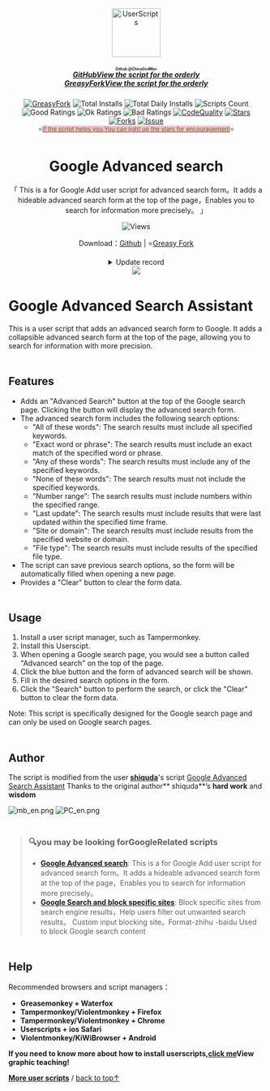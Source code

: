 <!--AUTO_SHIELDS_PLEASE_DONT_DELETE_IT-->
<center><div align="center"><a href="https://github.com/ChinaGodMan" target="_blank">
    <img height="96px" width="96px" src="https://avatars.githubusercontent.com/u/96548841?v=4" alt="UserScripts"></a>
<h5><a href="https://github.com/ChinaGodMan/UserScripts" target="_blank"><ruby>GitHubView the script for the orderly<rt>Github:@ChinaGodMan</rt></ruby></a><br><a href="https://greasyfork.org/zh-CN/scripts?by=1169082&sort=created" target="_blank">GreasyForkView the script for the orderly</a></h5>
<a href="https://greasyfork.org/users/1169082-%E4%BA%BA%E6%B0%91%E7%9A%84%E5%8B%A4%E5%8A%A1%E5%91%98?per_page=200" target="_blank"><img src="https://img.shields.io/static/v1?label=%20&message=GreasyFork&logo=greasyfork&logoColor=white&labelColor=%23670000&color=%23670000&style=for-the-badge" alt="GreasyFork"></a>
<img src="https://img.shields.io/badge/dynamic/json?&label=Total%20number%20of%20installs%20of%20all%20scripts&query=$.totalInstalls&logo=greasyfork&logoColor=white&labelColor=%23670000&color=blue&style=for-the-badge&url=https://github.com/ChinaGodMan/UserScriptsHistory/raw/main/total_installs.json" alt="Total Installs">
<img src="https://img.shields.io/badge/dynamic/json?&label=Number%20of%20all%20script%20installations%20today&query=$.totalDailyInstalls&logo=greasyfork&logoColor=white&labelColor=%23670000&color=blue&style=for-the-badge&url=https://github.com/ChinaGodMan/UserScriptsHistory/raw/main/total_installs.json" alt="Total Daily Installs">
<img src="https://img.shields.io/badge/dynamic/json?&label=Number%20of%20scripts&query=$.numScripts&logo=greasyfork&logoColor=white&labelColor=%23670000&color=blue&style=for-the-badge&url=https://github.com/ChinaGodMan/UserScriptsHistory/raw/main/total_installs.json" alt="Scripts Count"><br>
<img src="https://img.shields.io/badge/dynamic/json?&label=All%20positive%20reviews&query=$.totalGoodRatings&logo=greasyfork&logoColor=white&labelColor=%23670000&color=4CAF50&style=for-the-badge&url=https://github.com/ChinaGodMan/UserScriptsHistory/raw/main/total_installs.json" alt="Good Ratings">
<img src="https://img.shields.io/badge/dynamic/json?&label=All%20general&query=$.totalOkRatings&logo=greasyfork&logoColor=white&labelColor=%23670000&color=FF9800&style=for-the-badge&url=https://github.com/ChinaGodMan/UserScriptsHistory/raw/main/total_installs.json" alt="Ok Ratings">
<img src="https://img.shields.io/badge/dynamic/json?label=All%20negative%20reviews&query=$.totalBadRatings&logo=greasyfork&logoColor=white&labelColor=%23670000&color=F44336&style=for-the-badge&url=https://github.com/ChinaGodMan/UserScriptsHistory/raw/main/total_installs.json" alt="Bad Ratings">
<a href="https://www.codefactor.io/repository/github/ChinaGodMan/UserScripts" target="_blank"><img src="https://img.shields.io/codefactor/grade/github/chinagodman/UserScripts?label=Code quality&logo=codefactor&logoColor=white&labelColor=464646&color=b5fc7b&style=for-the-badge" alt="CodeQuality"></a>
<a href="https://github.com/ChinaGodMan/UserScripts" target="_blank"><img src="https://img.shields.io/github/stars/ChinaGodMan/UserScripts?label=star&logo=github&logoColor=white&labelColor=black&color=FF69B4&style=for-the-badge" alt="Stars"></a>
<a href="https://github.com/ChinaGodMan/UserScripts" target="_blank"><img src="https://img.shields.io/github/forks/ChinaGodMan/UserScripts?label=Fork&logo=github&logoColor=white&labelColor=black&color=grey&style=for-the-badge" alt="Forks"></a>
<a href="https://github.com/ChinaGodMan/UserScripts/issues" target="_blank"><img src="https://img.shields.io/github/issues/ChinaGodMan/UserScripts?label=issues&logo=github&logoColor=white&labelColor=black&style=for-the-badge" alt="Issue"></a>
<center><div align="center"><sub>⭐<a href="https://github.com/ChinaGodMan/UserScripts" target="_blank" style="color: #556B2F; background-color: pink;">If the script helps you,You can light up the stars for encouragement</a>⭐</sub></div></center>
</div></center>
<img height=6px width="100%" src="https://media.chatgptautorefresh.com/images/separators/gradient-aqua.png?latest">
<!--AUTO_SHIELDS_PLEASE_DONT_DELETE_IT-END-->
<center><div align="center">
    <h1>Google Advanced search</h1>
    <p>「 This is a for Google Add user script for advanced search form。It adds a hideable advanced search form at the top of the page，Enables you to search for information more precisely。 」</p>
    <img src="https://views.whatilearened.today/views/github/502652/hmjz100.svg" alt="Views">
    <p>Download：<a href="https://github.com/ChinaGodMan/UserScripts/tree/main/Script details/google-advanced-search">Github</a> | ⭐<a
            href="https://greasyfork.org/zh-CN/scripts/502652">Greasy
            Fork</a></p><details><summary>Update record</summary><h1><strong>🛠️ Google Advanced search Change log</strong></h1>
<h3><strong>📅 2024/8/5 23:18 - Ver 0.1.9.1</strong></h3>
<p><strong>New</strong>: Add script icon</p>
<hr />
<h3><strong>📅 2024/8/5 10:26 - Ver 0.1.9</strong></h3>
<p><strong>issues</strong>: Advanced search box cannot be displayed on mobile devices。<br />
<strong>repair</strong>: The code below is only PC Effective on the terminal <code>searchContainer.appendChild(toggleButton)</code>。</p>
<hr /></details> 
    <img src="https://raw.gitmirror.com/ChinaGodMan/UserScriptsHistory/main/stats/502652.png">
</div></center>


<img height=6px width="100%" src="https://media.chatgptautorefresh.com/images/separators/gradient-aqua.png?latest">

# Google Advanced Search Assistant

This is a user script that adds an advanced search form to Google. It adds a collapsible advanced search form at the top of the page, allowing you to search for information with more precision.

<img height=6px width="100%" src="https://media.chatgptautorefresh.com/images/separators/gradient-aqua.png?latest">

## Features

- Adds an "Advanced Search" button at the top of the Google search page. Clicking the button will display the advanced search form.
- The advanced search form includes the following search options:
  - "All of these words": The search results must include all specified keywords.
  - "Exact word or phrase": The search results must include an exact match of the specified word or phrase.
  - "Any of these words": The search results must include any of the specified keywords.
  - "None of these words": The search results must not include the specified keywords.
  - "Number range": The search results must include numbers within the specified range.
  - "Last update": The search results must include results that were last updated within the specified time frame.
  - "Site or domain": The search results must include results from the specified website or domain.
  - "File type": The search results must include results of the specified file type.
- The script can save previous search options, so the form will be automatically filled when opening a new page.
- Provides a "Clear" button to clear the form data.

<img height=6px width="100%" src="https://media.chatgptautorefresh.com/images/separators/gradient-aqua.png?latest">

## Usage

1. Install a user script manager, such as Tampermonkey.
2. Install this Userscipt.
3. When opening a Google search page, you would see a button called "Advanced search" on the top of the page.
4. Click the blue button and the form of advanced search will be shown.
5. Fill in the desired search options in the form.
6. Click the "Search" button to perform the search, or click the "Clear" button to clear the form data.

Note: This script is specifically designed for the Google search page and can only be used on Google search pages.

<img height=6px width="100%" src="https://media.chatgptautorefresh.com/images/separators/gradient-aqua.png?latest">

## Author

The script is modified from the user **[shiquda](https://greasyfork.org/users/935206)**'s script [Google Advanced Search Assistant](https://greasyfork.org/scripts/474178) Thanks to the original author** shiquda**’s **hard work** and **wisdom**


![mb_en.png](https://s2.loli.net/2024/08/05/VcqI6pXs3AaOW1C.png)
![PC_en.png](https://s2.loli.net/2024/08/05/MXF8JdpqnyreuRf.png)





<!--AUTO_ABOUT_PLEASE_DONT_DELETE_IT-->
<img height="6px" width="100%" src="https://media.chatgptautorefresh.com/images/separators/gradient-aqua.png?latest">

> ### 🔍you may be looking forGoogleRelated scripts
> - [**Google Advanced search**](https://greasyfork.org/scripts/502652): This is a for Google Add user script for advanced search form。It adds a hideable advanced search form at the top of the page，Enables you to search for information more precisely。
> - [**Google Search and block specific sites**](https://greasyfork.org/scripts/500262): Block specific sites from search engine results，Help users filter out unwanted search results。 Custom input blocking site。Format-zhihu -baidu Used to block Google search content

<!--AUTO_ABOUT_PLEASE_DONT_DELETE_IT-END-->
<!--AUTO_HELP_PLEASE_DONT_DELETE_IT-->

<img height=6px width="100%" src="https://media.chatgptautorefresh.com/images/separators/gradient-aqua.png?latest">

## Help

 Recommended browsers and script managers：
*   **Greasemonkey + Waterfox**
*   **Tampermonkey/Violentmonkey + Firefox**
*   **Tampermonkey/Violentmonkey + Chrome**
*   **Userscripts + ios Safari**
*  **Violentmonkey/KiWiBrowser + Android**

 **If you need to know more about how to install userscripts,[click me](https://github.com/ChinaGodMan/UserScripts/blob/main/docs/help/README.md)View graphic teaching!**

<p><a href="https://github.com/ChinaGodMan/UserScripts"><strong>More user scripts</strong></a> /
<a href="#top">back to top↑</a></p>

<!--AUTO_HELP_PLEASE_DONT_DELETE_IT-END-->
